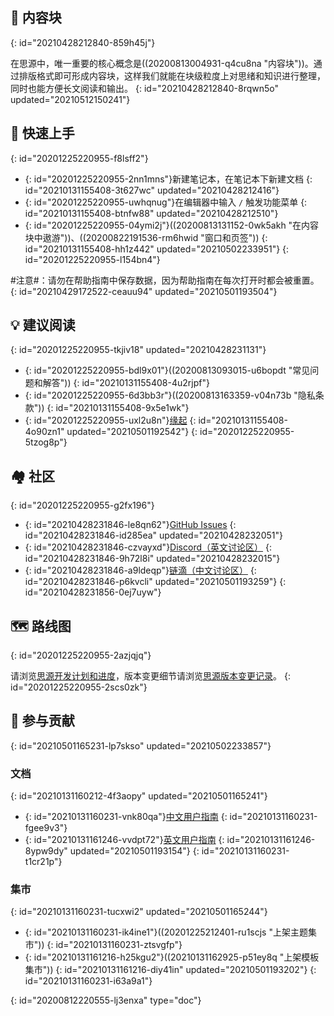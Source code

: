 ## 🧱 内容块
{: id="20210428212840-859h45j"}

在思源中，唯一重要的核心概念是((20200813004931-q4cu8na "内容块"))。通过排版格式即可形成内容块，这样我们就能在块级粒度上对思绪和知识进行整理，同时也能方便长文阅读和输出。
{: id="20210428212840-8rqwn5o" updated="20210512150241"}

## 🔮 快速上手
{: id="20201225220955-f8lsff2"}

* {: id="20201225220955-2nn1mns"}新建笔记本，在笔记本下新建文档
  {: id="20210131155408-3t627wc" updated="20210428212416"}
* {: id="20201225220955-uwhqnug"}在编辑器中输入 `/` 触发功能菜单
  {: id="20210131155408-btnfw88" updated="20210428212510"}
* {: id="20201225220955-04ymi2j"}((20200813131152-0wk5akh "在内容块中遨游"))、((20200822191536-rm6hwid "窗口和页签"))
  {: id="20210131155408-hh1z442" updated="20210502233951"}
{: id="20201225220955-l154bn4"}

#注意#：请勿在帮助指南中保存数据，因为帮助指南在每次打开时都会被重置。
{: id="20210429172522-ceauu94" updated="20210501193504"}

## 💡 建议阅读
{: id="20201225220955-tkjiv18" updated="20210428231131"}

* {: id="20201225220955-bdl9x01"}((20200813093015-u6bopdt "常见问题和解答"))
  {: id="20210131155408-4u2rjpf"}
* {: id="20201225220955-6d3bb3r"}((20200813163359-v04n73b "隐私条款"))
  {: id="20210131155408-9x5e1wk"}
* {: id="20201225220955-uxl2u8n"}[缘起](https://ld246.com/article/1619868273581)
  {: id="20210131155408-4o90zn1" updated="20210501192542"}
{: id="20201225220955-5tzog8p"}

## 🏘️ 社区
{: id="20201225220955-g2fx196"}

* {: id="20210428231846-le8qn62"}[GitHub Issues](https://github.com/siyuan-note/siyuan/issues)
  {: id="20210428231846-id285ea" updated="20210428232051"}
* {: id="20210428231846-czvayxd"}[Discord（英文讨论区）](https://discord.gg/bzfCBwMzdP)
  {: id="20210428231846-9h72l8i" updated="20210428232015"}
* {: id="20210428231846-a9ldeqp"}[链滴（中文讨论区）](https://ld246.com/domain/siyuan)
  {: id="20210428231846-p6kvcli" updated="20210501193259"}
{: id="20210428231856-0ej7uyw"}

## 🗺️ 路线图
{: id="20201225220955-2azjqjq"}

请浏览[思源开发计划和进度](https://github.com/siyuan-note/siyuan/projects)，版本变更细节请浏览[思源版本变更记录](https://ld246.com/tag/siyuan-announcement)。
{: id="20201225220955-2scs0zk"}

## 💌 参与贡献
{: id="20210501165231-lp7skso" updated="20210502233857"}

### 文档
{: id="20210131160212-4f3aopy" updated="20210501165241"}

* {: id="20210131160231-vnk80qa"}[中文用户指南](https://github.com/siyuan-note/user-guide-zh_CN)
  {: id="20210131160231-fgee9v3"}
* {: id="20210131161246-vvdpt72"}[英文用户指南](https://github.com/siyuan-note/user-guide-en_US)
  {: id="20210131161246-8ypw9dy" updated="20210501193154"}
{: id="20210131160231-t1cr21p"}

### 集市
{: id="20210131160231-tucxwi2" updated="20210501165244"}

* {: id="20210131160231-ik4ine1"}((20201225212401-ru1scjs "上架主题集市"))
  {: id="20210131160231-ztsvgfp"}
* {: id="20210131161216-h25kgu2"}((20210131162925-p51ey8q "上架模板集市"))
  {: id="20210131161216-diy41in" updated="20210501193202"}
{: id="20210131160231-i63a9a1"}


{: id="20200812220555-lj3enxa" type="doc"}
